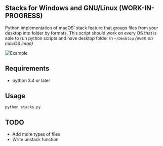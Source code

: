 ## Stacks for Windows and GNU/Linux **(WORK-IN-PROGRESS)**

Python implementation of macOS' stack feature that groups files
from your desktop into folder by formats. This script should work
on every OS that is able to run python scripts and have desktop folder
in ```~/Desktop``` *(even on macOS lmao)*

![Example](/media/example.gif)

## Requirements
* python 3.4 or later

## Usage
```python stacks.py```

## TODO
* Add more types of files
* Write unstack function